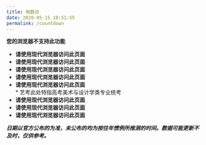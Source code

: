 ```yaml
---
title: 倒数日
date: 2020-05-15 18:51:55
permalink: /countdown
---
```


<div id="today"><b>您的浏览器不支持此功能</b></div>

- <div id="count1"><b>请使用现代浏览器访问此页面</b></div>
- <div id="count2"><b>请使用现代浏览器访问此页面</b></div>
- <div id="count3"><b>请使用现代浏览器访问此页面</b></div>
- <div id="count4"><b>请使用现代浏览器访问此页面</b></div>
- <div id="count5"><b>请使用现代浏览器访问此页面</b></div>
    * 艺考此处特指高考美术与设计学类专业统考
- <div id="count6"><b>请使用现代浏览器访问此页面</b></div>
- <div id="count7"><b>请使用现代浏览器访问此页面</b></div>
- <div id="count8"><b>请使用现代浏览器访问此页面</b></div>
***日期以官方公布的为准，未公布的均为按往年惯例所推测的时间。数据可能更新不及时，仅供参考。***

<script>
let date = new Date();
document.getElementById("today").innerHTML = "今天是 " + date.getFullYear() + " 年 " + (date.getMonth() + 1) + " 月 " + date.getDate() + " 日";

let now = Date.now();
let djs = [[1591372800000, 2], [1593187200000, 2], [1594051200000, 3], [1594396800000, 3], 1607184000000, [1609689600000, 3], [1622995200000, 3], [1623686400000, 2]];
let text = ["2020年等级考", "2020年中考", "2020年高考", "2020年合格考", "2020年艺考*", "2021年春季高考", "2021年秋季高考", "2021年中考"];
for (let i = 0; i < djs.length; i++) {
    if (Array.isArray(djs[i])) {
        let timeto = Math.ceil((djs[i][0] - now) / 1000 / 3600 / 24);
        let timeend = Math.ceil((djs[i][0] + 86400000 * (djs[i][1] - 1) - now) / 1000 / 3600 / 24);
        if (timeto < 0 && timeend < 0) {
            document.getElementById("count" + (i+1).toString()).innerHTML = " <code>" + text[i] + "</code> 已经过去<b> " + -timeend + " </b>天";
        } else if (timeto > 0) {
            document.getElementById("count" + (i+1).toString()).innerHTML = "距离 <code>" + text[i] + "</code> 还剩<b><font color=\"red\"> " + timeto + " </font></b>天";
        } else {
            document.getElementById("count" + (i+1).toString()).innerHTML = "今天是<b><font color=\"red\"> " + text[i] + " </font></b>的日子";
        }
    } else {
        let timeto = Math.ceil((djs[i] - now) / 1000 / 3600 / 24);
        if (timeto < 0) {
            document.getElementById("count" + (i+1).toString()).innerHTML = " <code>" + text[i] + "</code> 已经过去<b> " + -timeto + " </b>天";
        } else if (timeto > 0) {
            document.getElementById("count" + (i+1).toString()).innerHTML = "距离 <code>" + text[i] + "</code> 还剩<b><font color=\"red\"> " + timeto + " </font></b>天";
        } else {
            document.getElementById("count" + (i+1).toString()).innerHTML = "今天是<b><font color=\"red\"> " + text[i] + " </font></b>的日子";
        }
    }
}
</script>

